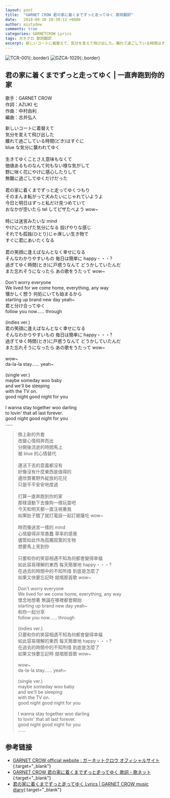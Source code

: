 ```yaml
---
layout: post
title:  "GARNET CROW 君の家に着くまでずっと走ってゆく 歌詞翻訳"
date:   2018-09-30 20:39:12 +0800
author: mistydew
comments: true
categories: GARNETCROW Lyrics
tags: ガネクロ 歌詞翻訳
excerpt: 新しいコートに着替えて、気分を変えて飛び出した。離れて過ごしている時間はすぐに、blueな気分に襲われてゆく。
---
```

![TCR-001](/gc/assets/images/discography/album/TCR-001.jpg){:.border}
![GZCA-1029](/gc/assets/images/discography/single/GZCA-1029.jpg){:.border}

## 君の家に着くまでずっと走ってゆく | 一直奔跑到你的家

歌手：GARNET CROW<br>
作詞：AZUKI 七<br>
作曲：中村由利<br>
編曲：古井弘人

<div class="lyric-original">
<p>
新しいコートに着替えて<br>
気分を変えて飛び出した<br>
離れて過ごしている時間(どき)はすぐに<br>
blue な気分に襲われてゆく<br>
<br>
生きてゆくことさえ意味もなくて<br>
価値あるものなんて何もない様な気がして<br>
野に咲く花にやけに感心したりして<br>
無難に過ごしてゆくだけだった<br>
<br>
君の家に着くまでずっと走ってゆくつもり<br>
そのまんま転がって犬みたいにじゃれていようよ<br>
今日と明日はずっと私だけ見つめていて<br>
おなかが空いたら tel してピザたべよう wow~<br>
<br>
時には迷宮みたいな mind<br>
やけにバカげた気分になる 投げやりな感じ<br>
それでも孤独(ひとり)じゃ淋しい生き物で<br>
すぐに君にあいたくなる<br>
<br>
君の笑顔に逢えばなんとなく幸せになる<br>
そんなわかりやすいもの 毎日は簡単に happy・・・?<br>
過ぎてゆく時間(とき)に戸惑うなんて どうかしていたんだ<br>
また忘れそうになったら あの歌をうたって wow~<br>
<br>
Don't worry everyone<br>
We lived for we come home, everything, any way<br>
懐かしく想う 何処にいても始まるから<br>
starting up brand new day yeah~<br>
君と分け合ってゆく<br>
follow you now...... through<br>
<br>
(indies ver.)<br>
君の笑顔に逢えばなんとなく幸せになる<br>
そんなわかりやすいもの 毎日は簡単に happy・・・?<br>
過ぎてゆく時間(とき)に戸惑うなんて どうかしていたんだ<br>
また忘れそうになったら あの歌をうたって wow~<br>
<br>
wow~<br>
da-la-la stay...... yeah~<br>
<br>
(single ver.)<br>
maybe someday woo baby<br>
and we'll be sleeping<br>
with the TV on.<br>
good night good night for you<br>
<br>
I wanna stay together woo darling<br>
to lovin' that all last forever.<br>
good night good night for you<br>
......
</p>
</div>

<div class="lyric-translation">
<blockquote>
換上新的外套<br>
改變心情飛奔而出<br>
分開後流逝的時間馬上<br>
被 blue 的心情替代<br>
<br>
連活下去的意義都沒有<br>
好像沒有什麼東西是值得的<br>
邊欣賞著野外綻放的花兒<br>
只是平平安安地度過<br>
<br>
打算一直奔跑到你的家<br>
那樣滾動下去像狗一樣玩耍吧<br>
今天和明天都一直注視著我<br>
如果肚子餓了就打電話一起訂披薩吃 wow~<br>
<br>
時而像迷宮一樣的 mind<br>
心情變得非常愚蠢 草率的感覺<br>
儘管如此作為孤獨寂寞的生物<br>
想要馬上見到你<br>
<br>
只要和你的笑容相遇不知為何都會變得幸福<br>
如此容易理解的東西 每天簡單地 happy・・・?<br>
在過去的時間中的不知所措 到底是怎麼了<br>
如果又快要忘記時 就唱那首歌 wow~<br>
<br>
Don't worry everyone<br>
We lived for we come home, everything, any way<br>
懷念地想著 無論在哪裡都會開始<br>
starting up brand new day yeah~<br>
和你一起分享<br>
follow you now...... through<br>
<br>
(indies ver.)<br>
只要和你的笑容相遇不知為何都會變得幸福<br>
如此容易理解的東西 每天簡單地 happy・・・?<br>
在過去的時間中的不知所措 到底是怎麼了<br>
如果又快要忘記時 就唱那首歌 wow~<br>
<br>
wow~<br>
da-la-la stay...... yeah~<br>
<br>
(single ver.)<br>
maybe someday woo baby<br>
and we'll be sleeping<br>
with the TV on.<br>
good night good night for you<br>
<br>
I wanna stay together woo darling<br>
to lovin' that all last forever.<br>
good night good night for you<br>
......
</blockquote>
</div>

## 参考链接

* [GARNET CROW official website : ガーネットクロウ オフィシャルサイト](http://www.garnetcrow.com){:target="_blank"}
* [GARNET CROW 君の家に着くまでずっと走ってゆく 歌詞 - 歌ネット](https://www.uta-net.com/song/20130){:target="_blank"}
* [君の家に着くまでずっと走ってゆく Lyrics \| GARNET CROW music diary](https://mistydew.github.io/gc/lyrics/original/君の家に着くまでずっと走ってゆく.html){:target="_blank"}
